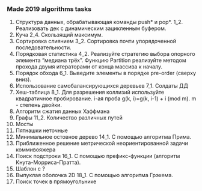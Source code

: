 ### Made 2019 algorithms tasks

1. Cтруктура данных, обрабатывающая команды push* и pop*.
1_2. Реализовать дек с динамическим зацикленным буфером.
2. Куча
2_4. Скользящий максимум.
3. Сортировка слиянием
3_2. Сортировка почти упорядоченной последовательности.
4. Порядковая статистика
4_2. Реализуйте стратегию выбора опорного элемента “медиана трёх”. Функцию Partition реализуйте методом прохода двумя итераторами от конца массива к началу.
6. Порядок обхода
6_1. Выведите элементы в порядке pre-order (сверху вниз).
7. Использование самобалансирующихся деревьев
7_1. Солдаты ДД
8. Хеш-таблица
8_1. Для разрешения коллизий используйте квадратичное пробирование. i-ая проба
g(k, i)=g(k, i-1) + i (mod m). m - степень двойки.
9. Алгоритм сжатия данных Хаффмана
11. Графы
11_2. Количество различных путей
12. Мосты
13. Пятнашки неточные
14. Минимальное остовное дерево
14_1. С помощью алгоритма Прима.
15. Приближенное решение метрической неориентированной задачи коммивояжера
16. Поиск подстроки
16_1. С помощью префикс-функции (алгоритм Кнута-Морриса-Пратта).
17. Шаблон с ?
18. Выпуклая оболочка 2D
18_1. С помощью алгоритма Грэхема.
19. Поиск точек в прямоугольнике
